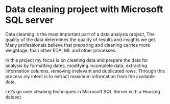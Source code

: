 # Data cleaning project with Microsoft SQL server

Data cleaning is the most important part of a data analysis project, The quality of the data determines the quality of results and insights we get. Many professionals believe that preparing and cleaning carries more weightage, than other EDA, ML and other processes.<br>

In this project my focus is on cleaning data and prepare the data for analysis by formatting dates, modifying incomplete data, extracting information columns, removing irrelevant and duplicated rows. Through this process my intent is to extract maximum information from the available data.<br>

Let’s go over cleaning techniques in Microsoft SQL Server with a Housing dataset.<br>
